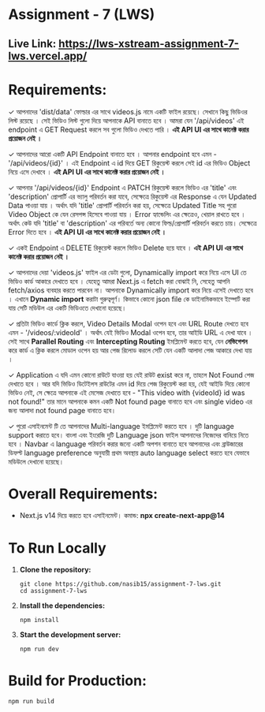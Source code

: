 # Assignment - 7 (LWS)

## Live Link: https://lws-xstream-assignment-7-lws.vercel.app/

# Requirements:

✓ আপনাদের 'dist/data' ফোল্ডার এর সাথে videos.js নামে একটি ফাইল রয়েছে। সেখানে কিছু ভিডিওর লিস্ট রয়েছে । সেই ভিডিও লিস্ট গুলো দিয়ে আপনাকে API বানাতে হবে । আমরা যেন '/api/videos' এই endpoint এ GET Request করলে সব গুলো ভিডিও দেখতে পারি । **এই API UI এর সাথে কানেক্ট করার প্রয়োজন নেই ।**

✓ আপনাদের আরো একটি API Endpoint বানাতে হবে । আপনার endpoint হবে এমন - '/api/videos/{id}' । এই Endpoint এ id দিয়ে GET রিকুয়েস্ট করলে সেই id এর ভিডিও Object নিয়ে এসে দেখাবে । **এই API UI এর সাথে কানেক্ট করার প্রয়োজন নেই ।**

✓ আপনার '/api/videos/{id}' Endpoint এ PATCH রিকুয়েস্ট করলে ভিডিও এর 'title' এবং 'description' প্রোপার্টি এর ভ্যালু পরিবর্তন করা যাবে, সেক্ষেত্রে রিকুয়েস্ট এর Response এ যেন Updated Data পাওয়া যায় । অর্থাৎ যদি 'title' প্রোপার্টি পরিবর্তন করা হয়, সেক্ষেত্রে Updated Title সহ পুরো Video Object কে যেন রেসপন্স হিসেবে পাওয়া যায় । Error হ্যান্ডেলিং এর ক্ষেত্রেও, খেয়াল রাখতে হবে । অর্থাৎ কেউ যদি 'title' বা 'description' এর পরিবর্তে অন্য কোনো ফিল্ড/প্রোপার্টি পরিবর্তন করতে চায়। সেক্ষেত্রে Error দিতে হবে । **এই API UI এর সাথে কানেক্ট করার প্রয়োজন নেই ।**

✓ একই Endpoint এ DELETE রিকুয়েস্ট করলে ভিডিও Delete হয়ে যাবে । **এই API UI এর সাথে কানেক্ট করার প্রয়োজন নেই ।**

✓ আপনাদের দেয়া 'videos.js' ফাইল এর ডেটা গুলো, Dynamically import করে নিয়ে এসে UI তে ভিডিও কার্ড আকারে দেখাতে হবে । যেহেতু আমরা Next.js এ fetch করা বোঝাই নি, সেহেতু আপনি fetch/axios ব্যবহার করতে পারবেন না। আপনাকে Dynamically import করে নিয়ে এসেই দেখাতে হবে । এখানে **Dynamic import** করাটা গুরুত্বপূর্ণ। কিভাবে কোনো json file কে ডাইনামিকভাবে ইম্পোর্ট করা যায় সেটি মডিউল এর একটি ভিডিওতে দেখানো হয়েছে।

✓ প্রতিটা ভিডিও কার্ডে ক্লিক করলে, Video Details Modal ওপেন হবে এবং URL Route দেখতে হবে এমন - '/videos/:videoId' । অর্থাৎ যেই ভিডিও Modal ওপেন হবে, তার আইডি URL এ দেখা যাবে । সেই সাথে **Parallel Routing** এবং **Intercepting Routing** ইমপ্লিমেন্ট করতে হবে, যেন **নেভিগেশন** করে কার্ড এ ক্লিক করলে মোডাল ওপেন হয় আর পেজ রিলোড করলে সেটি যেন একটি আলাদা পেজ আকারে দেখা যায় ।

✓ Application এ যদি এমন কোনো রাউটে যাওয়া হয় যেই রাউট exist করে না, তাহলে Not Found পেজ দেখাতে হবে । আর যদি ভিডিও ডিটেইলস রাউটের এমন id দিয়ে পেজ রিকুয়েস্ট করা হয়, যেই আইডি দিয়ে কোনো ভিডিও নেই, সে ক্ষেত্রে আপনাকে এই মেসেজ দেখাতে হবে - "This video with {videoId} id was not found!" তার মানে আপনাকে কমন একটি Not found page বানাতে হবে এবং single video এর জন্য আলাদা not found page বানাতে হবে।

✓ পুরো এসাইনমেন্ট টি তে আপনাদের Multi-language ইমপ্লিমেন্ট করতে হবে । দুটি language support করাতে হবে। বাংলা এবং ইংরেজি দুটি Language json ফাইল আপনাদের নিজেদের বানিয়ে নিতে হবে । Navbar এ language পরিবর্তন করার জন্যে একটি অপশন বানাতে হবে আপনাদের এবং ব্রাউজারের ডিফল্ট language preference অনুযায়ী প্রথম অবস্থায় auto language select করতে হবে যেভাবে মডিউলে দেখানো হয়েছে।

# Overall Requirements:

- Next.js v14 দিয়ে করতে হবে এসাইনমেন্ট। কমান্ড: **npx create-next-app@14**

# To Run Locally

1. **Clone the repository:**

   ```
   git clone https://github.com/nasib15/assignment-7-lws.git
   cd assignment-7-lws
   ```

2. **Install the dependencies:**

   ```
   npm install
   ```

3. **Start the development server:**

   ```
   npm run dev
   ```

# Build for Production:

```
npm run build
```
